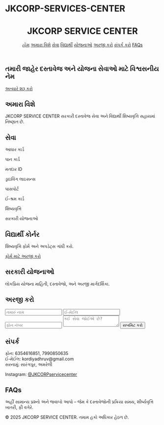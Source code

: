 # JKCORP-SERVICES-CENTER
<!DOCTYPE html>
<html lang="gu">
<head>
  <meta charset="UTF-8">
  <meta name="viewport" content="width=device-width, initial-scale=1">
  <title>JKCORP SERVICE CENTER</title>
  <link rel="stylesheet" href="styles.css">
  <link href="https://cdnjs.cloudflare.com/ajax/libs/font-awesome/6.4.0/css/all.min.css" rel="stylesheet">
</head>
<body>
<header>
  <div class="container">
    <h1>JKCORP SERVICE CENTER</h1>
    <nav>
      <a href="#home">હોમ</a>
      <a href="#about">અમારા વિશે</a>
      <a href="#services">સેવા</a>
      <a href="#student">વિદ્યાર્થી</a>
      <a href="#schemes">યોજનાઓ</a>
      <a href="#apply">અરજી કરો</a>
      <a href="#contact">સંપર્ક કરો</a>
      <a href="#faqs">FAQs</a>
    </nav>
  </div>
</header>

<section id="home" class="hero">
  <div class="container">
    <h2>તમારી જાહેર દસ્તાવેજ અને યોજના સેવાઓ માટે વિશ્વસનીય નેમ</h2>
    <a href="#services" class="btn">અત્યારે શરૂ કરો</a>
  </div>
</section>

<section id="about" class="container">
  <h2>અમારા વિશે</h2>
  <p>JKCORP SERVICE CENTER સરકારી દસ્તાવેજ સેવા અને વિદ્યાર્થી શિષ્યવૃત્તિ સહાયમાં નિષ્ણાત છે.</p>
</section>

<section id="services" class="container">
  <h2>સેવા </h2>
  <div class="grid">
    <div><i class="fa fa-id-card"></i><p>આધાર કાર્ડ</p></div>
    <div><i class="fa fa-credit-card"></i><p>પાન કાર્ડ</p></div>
    <div><i class="fa fa-vote-yea"></i><p>મતદાર ID</p></div>
    <div><i class="fa fa-car"></i><p>ડ્રાઇવિંગ લાઇસન્સ</p></div>
    <div><i class="fa fa-passport"></i><p>પાસપોર્ટ</p></div>
    <div><i class="fa fa-users"></i><p>ઈ‑શ્રમ કાર્ડ</p></div>
    <div><i class="fa fa-school"></i><p>શિષ્યવૃત્તિ</p></div>
    <div><i class="fa fa-gov"></i><p>સરકારી યોજનાઓ</p></div>
  </div>
</section>

<section id="student" class="container">
  <h2>વિદ્યાર્થી કોર્નર</h2>
  <p>શિષ્યવૃત્તિ ફોર્મ અને અપડેટ્સ ગાંધી કરો.</p>
  <a href="#apply" class="btn">ફોર્મ માટે અરજી કરો</a>
</section>

<section id="schemes" class="container">
  <h2>સરકારી યોજનાઓ</h2>
  <p>લોકપ્રિય યોજના માહિતી, દસ્તાવેજો, અને અરજી માર્ગદર્શિકા.</p>
</section>

<section id="apply" class="container form-section">
  <h2>અરજી કરો</h2>
  <form>
    <input type="text" placeholder="તમારું નામ" required>
    <input type="email" placeholder="ઈ‑મેઈલ">
    <input type="tel" placeholder="ફોન નંબર" required>
    <textarea placeholder="કઈ સેવા જોઈએ છે?" required></textarea>
    <button type="submit">સબમિટ કરો</button>
  </form>
</section>

<section id="contact" class="container">
  <h2>સંપર્ક</h2>
  <p>ફોન: 6354616851, 7990850635<br>ઈ‑મેઈલ: kordiyadhruv@gmail.com<br>સરનામું: સારંગપુર, અમરેલી</p>
  <p>Instagram: <a href="https://www.instagram.com/JKCORPservicecenter">@JKCORPservicecenter</a></p>
</section>

<section id="faqs" class="container">
  <h2>FAQs</h2>
  <p>અહીં સામાન્ય પ્રશ્નો અને જવાબો આપો – જેમ કે દસ્તાવેજોની પ્રક્રિયા સમય, શીર્ષ્યવૃત્તિ ખાતરી, ફી વગેરે.</p>
</section>

<footer class="footer">
  <div class="container">
    <p>© 2025 JKCORP SERVICE CENTER. તમામ હકો અધિકાર હેઠળ છે.</p>
  </div>
</footer>

</body>
</html>
